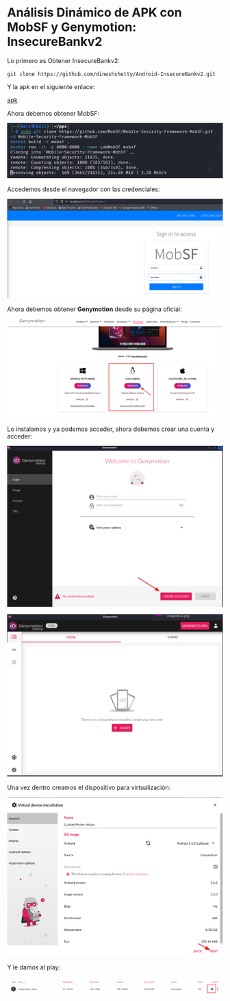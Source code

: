 # Análisis Dinámico de APK con MobSF y Genymotion: InsecureBankv2

Lo primero es Obtener InsecureBankv2:

```
git clone https://github.com/dineshshetty/Android-InsecureBankv2.git
```

Y la apk en el siguiente enlace:

[apk](https://github.com/dineshshetty/Android-InsecureBankv2/blob/master/InsecureBankv2.apk)

Ahora debemos obtener MobSF:

![MobSF](Imagenes/1.png)

Accedemos desde el navegador con las credenciales:

![MobSF](Imagenes/4.png)

Ahora debemos obtener **Genymotion** desde su página oficial:

![MobSF](Imagenes/2.png)

Lo instalamos y ya podemos acceder, ahora debemos crear una cuenta y acceder:

![MobSF](Imagenes/3.png)

![MobSF](Imagenes/5.png)

Una vez dentro creamos el dispositivo para virtualización:

![MobSF](Imagenes/6.png)

Y le damos al play:

![MobSF](Imagenes/7.png)

